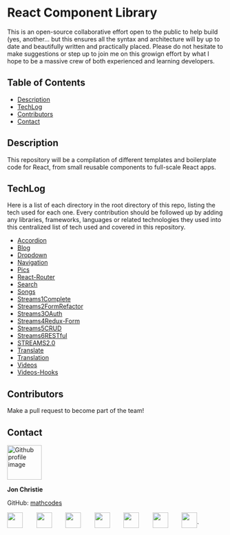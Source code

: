 # React Component Library
This is an open-source collaborative effort open to the public to help build (yes, another... but this ensures all the syntax and architecture will by up to date and beautifully written and practically placed. Please do not hesitate to make suggestions or step up to join me on this growign effort by what I hope to be a massive crew of both experienced and learning developers.

## Table of Contents

* [Description](#description)
* [TechLog](#techlog)
* [Contributors](#contributors)
* [Contact](#contact)


## Description
This repository will be a compilation of different templates and boilerplate code for React, from small reusable components to full-scale React apps.

## TechLog
Here is a list of each directory in the root directory of this repo, listing the tech used for each one. Every contribution should be followed up by adding any libraries, frameworks, languages or related technologies they used into this centralized list of tech used and covered in this repository.

- [Accordion](https://github.com/mathcodes/React-Components-Library/tree/main/Accordion)
- [Blog](https://github.com/mathcodes/React-Components-Library/tree/main/Blog)
- [Dropdown](https://github.com/mathcodes/React-Components-Library/tree/main/Dropdown)
- [Navigation](https://github.com/mathcodes/React-Components-Library/tree/main/Navigation)
- [Pics](https://github.com/mathcodes/React-Components-Library/tree/main/Pics)
- [React-Router](https://github.com/mathcodes/React-Components-Library/tree/main/React-Router)
- [Search](https://github.com/mathcodes/React-Components-Library/tree/main/Search)
- [Songs](https://github.com/mathcodes/React-Components-Library/tree/main/Songs)
- [Streams1Complete](https://github.com/mathcodes/React-Components-Library/tree/main/Streams1Complete)
- [Streams2FormRefactor](https://github.com/mathcodes/React-Components-Library/tree/main/Streams2FormRefactor)
- [Streams3OAuth](https://github.com/mathcodes/React-Components-Library/tree/main/Streams3OAuth)
- [Streams4Redux-Form](https://github.com/mathcodes/React-Components-Library/tree/main/Streams4Redux-Form)
- [Streams5CRUD](https://github.com/mathcodes/React-Components-Library/tree/main/Streams5CRUD)
- [Streams6RESTful](https://github.com/mathcodes/React-Components-Library/tree/main/Streams6RESTful)
- [STREAMS2.0](https://github.com/mathcodes/React-Components-Library/tree/main/STREAMS2.0)
- [Translate](https://github.com/mathcodes/React-Components-Library/tree/main/Translate)
- [Translation](https://github.com/mathcodes/React-Components-Library/tree/main/Translation)
- [Videos](https://github.com/mathcodes/React-Components-Library/tree/main/Videos)
- [Videos-Hooks](https://github.com/mathcodes/React-Components-Library/tree/main/Videos-Hooks)

## Contributors
Make a pull request to become part of the team!

## Contact
<img src="https://avatars0.githubusercontent.com/u/17928947?v=4" alt="Github profile image" width="80px" height="80px" />

__Jon Christie__ 

GitHub: [mathcodes](https://github.com/mathcodes)

[<code><img width="36px" src="https://img.icons8.com/color/48/000000/linkedin.png"/></code>](https://www.linkedin.com/jonchristie)       
[<code><img width="36" src="https://img.icons8.com/color/48/000000/twitter--v2.png"/></code>](https://twitter.com/jonpchristie)       
[<code><img width="36" src="https://img.icons8.com/color/48/000000/youtube-play.png"/></code>](https://www.youtube.com/channel/UC5GFnN-lv8Yuqc9O3b79k6g)       
[<code><img width="36" src="https://img.icons8.com/color/48/000000/facebook.png"/></code>](https://www.facebook.com/jonpchristie)       
[<code><img width="36" src="https://img.icons8.com/color/48/000000/instagram-new--v2.png"/></code>](https://www.instagram.com/fullstack11235)       
[<code><img width="36" src="https://img.icons8.com/color/48/000000/soundcloud.png"/></code>](https://soundcloud.com/jonchristie#/)       
[<code><img width="36" src="https://img.icons8.com/color/48/000000/spotify--v1.png"/></code>](https://open.spotify.com/artist/07S7aLfxH70VAX64g1WuFw?si=tlOj1OMBRLm-y4sY8Lox3Q)`



